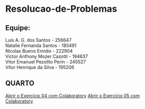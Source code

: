 # Resolucao-de-Problemas

## Equipe:
<p>Luis A. G. dos Santos - 256647</br>
Natalie Fernanda Santos - 185491</br>
Nicolas Bueno Emidio - 222904</br>
Victor Anthony Mozer Cazotti - 194637</br>
Vitor Emanuel Pezolito Perin - 245527</br>
Vitor Henrique da Silva - 195206</p>

## QUARTO
[Abrir o Exercício 04 com Colaboratory](https://colab.research.google.com/drive/1uvhbI9fpp7C0LgWUlzhyMt-H47A0eT7v)
[Abrir o Exercício 05 com Colaboratory](https://colab.research.google.com/drive/1b0XE8H3Rk5btroewtPJ-6VOCumdPnJtu)



